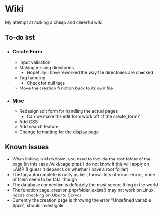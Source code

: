 # Wiki
My attempt at making a cheap and cheerful wiki

## To-do list
- ### Create Form
	- Input validation
	- Making missing directories
		- Hopefully I have reworked the way the directories are checked
	- Tag handling
		- Check for null tags
	- Move the creation function back to its own file
- ### Misc
	- Redesign edit form for handling the actual pages
		- Can we make the edit form work off of the create_form?
	- Add CSS
	- Add search feature
	- Change formatting for the display page

## Known issues
- When linking in Markdown, you need to include the root folder of the page (in this case /wiki/page.php). I do not know if this will apply on LAMP (I guess it depends on whether I have a root folder)
- The tag autocomplete is rusty as hell, throws lots of minor errors, none of them seem to be fatal though
- The database connection is definitely the most secure thing in the world
- The function page_creation.php/folder_exists() may not work on Linux, needs checking on Ubuntu Server
- Currently the creation page is throwing the error "Undefined variable $pdo", should investigate
